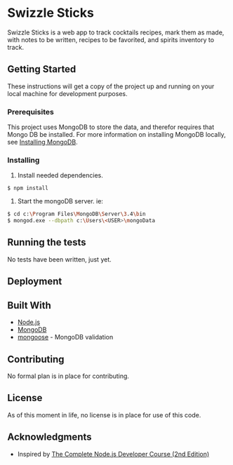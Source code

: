 # Swizzle Sticks

Swizzle Sticks is a web app to track cocktails recipes, mark them as made, with notes to be written, recipes to be favorited, and spirits inventory to track.

## Getting Started

These instructions will get a copy of the project up and running on your local machine for development purposes.

### Prerequisites

This project uses MongoDB to store the data, and therefor requires that Mongo DB be installed. For more information on installing MongoDB locally, see [Installing MongoDB](https://docs.mongodb.com/manual/installation/#tutorial-installation).

### Installing

1. Install needed dependencies.

  `$ npm install`

1. Start the mongoDB server. ie:

  ```bash
  $ cd c:\Program Files\MongoDB\Server\3.4\bin
  $ mongod.exe --dbpath c:\Users\<USER>\mongoData
  ```

## Running the tests

No tests have been written, just yet.

## Deployment

## Built With

- [Node.js](https://nodejs.org/en/)
- [MongoDB](https://www.mongodb.com/)
- [mongoose](http://mongoosejs.com/) - MongoDB validation

## Contributing

No formal plan is in place for contributing.

## License

As of this moment in life, no license is in place for use of this code.

## Acknowledgments

- Inspired by [The Complete Node.js Developer Course (2nd Edition)](https://www.udemy.com/the-complete-nodejs-developer-course-2/learn/v4/overview)